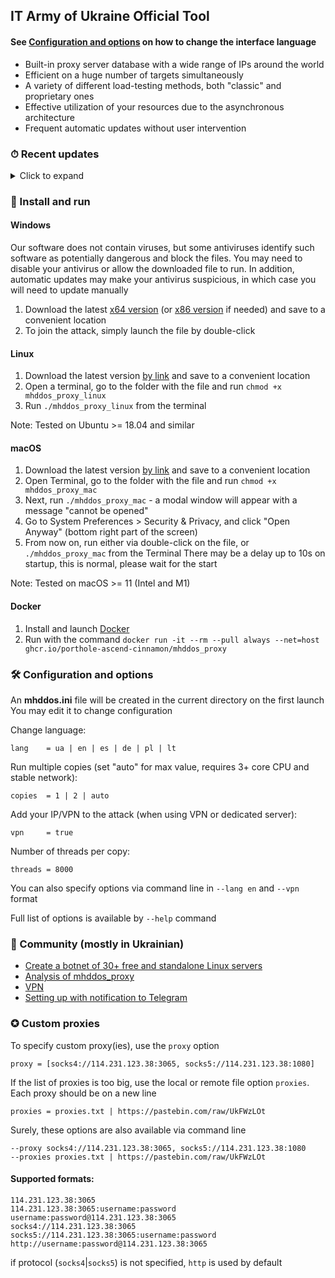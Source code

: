 ## IT Army of Ukraine Official Tool

#### See [Configuration and options](#-configuration-and-options) on how to change the interface language 

- Built-in proxy server database with a wide range of IPs around the world
- Efficient on a huge number of targets simultaneously
- A variety of different load-testing methods, both "classic" and proprietary ones
- Effective utilization of your resources due to the asynchronous architecture
- Frequent automatic updates without user intervention

### ⏱ Recent updates

<details>
<summary>Click to expand</summary>

- **10.07.2022** It is now possible to set options via mhddos.ini file. Added DE | PL | LT languages
- **08.07.2022**
    - For ease of install and protection against unauthorized use, the program is now distributed
      as an executable file
    - The ability to set own targets has been removed - IT Army of Ukraine targets are used
- **27.06.2022** Added Spanish localization - use flag `--lang es`
- **22.06.2022** Performance improvements. The `--debug` option is deprecated to avoid negative impact on performance
- **10.06.2022** Introduced `--proxy` option for providing custom proxies directly from command args
- **08.06.2022** Added `--copies auto` option to set the value automatically based on the resources available

</details>

### 💽 Install and run 

#### Windows

Our software does not contain viruses, but some antiviruses identify such software as potentially dangerous and block the files.
You may need to disable your antivirus or allow the downloaded file to run.
In addition, automatic updates may make your antivirus suspicious, in which case you will need to update manually

1. Download the latest [x64 version](https://github.com/porthole-ascend-cinnamon/mhddos_proxy_releases/releases/latest/download/mhddos_proxy_win.exe)
   (or [x86 version](https://github.com/porthole-ascend-cinnamon/mhddos_proxy_releases/releases/latest/download/mhddos_proxy_win_x86.exe) if needed)
   and save to a convenient location
2. To join the attack, simply launch the file by double-click

#### Linux

1. Download the latest
   version [by link](https://github.com/porthole-ascend-cinnamon/mhddos_proxy_releases/releases/latest/download/mhddos_proxy_linux)
   and save to a convenient location
2. Open a terminal, go to the folder with the file and run `chmod +x mhddos_proxy_linux`
3. Run `./mhddos_proxy_linux` from the terminal

Note: Tested on Ubuntu >= 18.04 and similar

#### macOS

1. Download the latest
   version [by link](https://github.com/porthole-ascend-cinnamon/mhddos_proxy_releases/releases/latest/download/mhddos_proxy_mac)
   and save to a convenient location
2. Open Terminal, go to the folder with the file and run `chmod +x mhddos_proxy_mac`
3. Next, run `./mhddos_proxy_mac` - a modal window will appear with a message "cannot be opened"
4. Go to System Preferences > Security & Privacy, and click "Open Anyway" (bottom right part of the screen)
5. From now on, run either via double-click on the file, or `./mhddos_proxy_mac` from the Terminal
   There may be a delay up to 10s on startup, this is normal, please wait for the start

Note: Tested on macOS >= 11 (Intel and M1)

#### Docker

1. Install and launch [Docker](https://docs.docker.com/desktop/#download-and-install)
2. Run with the command `docker run -it --rm --pull always --net=host ghcr.io/porthole-ascend-cinnamon/mhddos_proxy`

### 🛠 Configuration and options

An **mhddos.ini** file will be created in the current directory on the first launch  
You may edit it to change configuration

Change language:

    lang    = ua | en | es | de | pl | lt

Run multiple copies (set "auto" for max value, requires 3+ core CPU and stable network):

    copies  = 1 | 2 | auto

Add your IP/VPN to the attack (when using VPN or dedicated server):

    vpn     = true

Number of threads per copy:

    threads = 8000

You can also specify options via command line in `--lang en` and `--vpn` format

Full list of options is available by `--help` command

### 🐳 Community (mostly in Ukrainian)

- [Create a botnet of 30+ free and standalone Linux servers](https://auto-ddos.notion.site/dd91326ed30140208383ffedd0f13e5c)
- [Analysis of mhddos_proxy](https://telegra.ph/Anal%D1%96z-zasobu-mhddos-proxy-04-01)
- [VPN](https://auto-ddos.notion.site/VPN-5e45e0aadccc449e83fea45d56385b54)
- [Setting up with notification to Telegram](https://github.com/sadviq99/mhddos_proxy-setup)

### ✪ Custom proxies

To specify custom proxy(ies), use the `proxy` option

    proxy = [socks4://114.231.123.38:3065, socks5://114.231.123.38:1080]

If the list of proxies is too big, use the local or remote file option `proxies`. 
Each proxy should be on a new line

    proxies = proxies.txt | https://pastebin.com/raw/UkFWzLOt

Surely, these options are also available via command line

    --proxy socks4://114.231.123.38:3065, socks5://114.231.123.38:1080
    --proxies proxies.txt | https://pastebin.com/raw/UkFWzLOt

#### Supported formats:

    114.231.123.38:3065
    114.231.123.38:3065:username:password
    username:password@114.231.123.38:3065
    socks4://114.231.123.38:3065
    socks5://114.231.123.38:3065:username:password
    http://username:password@114.231.123.38:3065

if protocol (`socks4`|`socks5`) is not specified, `http` is used by default
